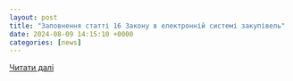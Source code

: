 ```yaml
---
layout: post
title: "Заповнення статті 16 Закону в електронній системі закупівель"
date: 2024-08-09 14:15:10 +0000
categories: [news]
---
```


[Читати далі](https://radnuk.com.ua/uchast-u-zakupivliakh/tekhnichna-realizatsiia-prozorro-dlia-uchasnykiv/pershi-kroky-do-elektronnoi-tendernoi-dokumentatsii-ta-8-vazhlyvykh-pytan/)
